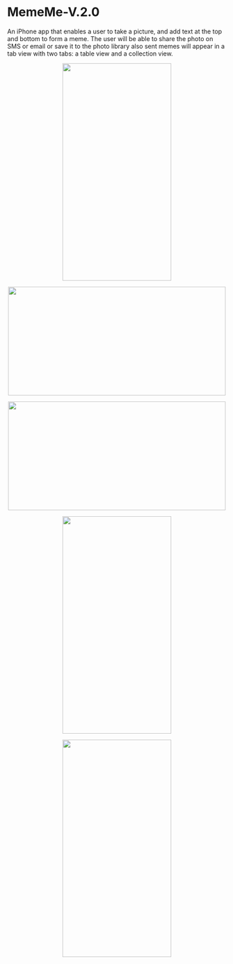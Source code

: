 # MemeMe-V.2.0

An iPhone app that enables a user to take a picture, and add text at the top and bottom to form a meme. The user will be able to share the photo on SMS or email or save it to the photo library also sent memes will appear in a tab view with two tabs: a table view and a collection view.

<p align="center">
  <img width="250" height="500" src="https://user-images.githubusercontent.com/27751735/55757367-751f7e00-5a5c-11e9-93ef-e5449c363741.png">
</p>
<p align="center">
  <img width="500" height="250" src="https://user-images.githubusercontent.com/27751735/55757368-751f7e00-5a5c-11e9-89b0-a6020e9ebb0a.png">
</p>
<p align="center">
  <img width="500" height="250" src="https://user-images.githubusercontent.com/27751735/55757369-751f7e00-5a5c-11e9-89c5-b74f2705522f.png">
</p>
<p align="center">
  <img width="250" height="500" src="https://user-images.githubusercontent.com/27751735/55757370-75b81480-5a5c-11e9-8c59-e10c593278a6.png">
</p>
<p align="center">
  <img width="250" height="500" src="https://user-images.githubusercontent.com/27751735/55757371-75b81480-5a5c-11e9-85a2-6d9cf2dc8d0b.png">
</p>
